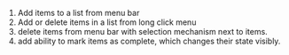 1. Add items to a list from menu bar
2. Add or delete items in a list from long click menu
3. delete items from menu bar with selection mechanism next to items.
4. add ability to mark items as complete, which changes their state visibly.

